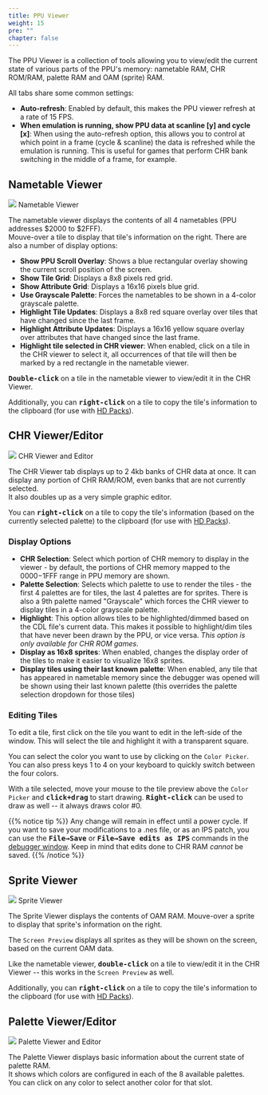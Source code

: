 ```yaml
---
title: PPU Viewer
weight: 15
pre: ""
chapter: false
---
```


The PPU Viewer is a collection of tools allowing you to view/edit the current state of various parts of the PPU's memory: nametable RAM, CHR ROM/RAM, palette RAM and OAM (sprite) RAM.

All tabs share some common settings:

* **Auto-refresh**: Enabled by default, this makes the PPU viewer refresh at a rate of 15 FPS.
* **When emulation is running, show PPU data at scanline [y] and cycle [x]**: When using the auto-refresh option, this allows you to control at which point in a frame (cycle & scanline) the data is refreshed while the emulation is running. This is useful for games that perform CHR bank switching in the middle of a frame, for example.

## Nametable Viewer ##

<div class="imgBox"><div>
	<img src="/images/NametableViewer.png" />
	<span>Nametable Viewer</span>
</div></div>

The nametable viewer displays the contents of all 4 nametables (PPU addresses $2000 to $2FFF).  
Mouve-over a tile to display that tile's information on the right.
There are also a number of display options:

* **Show PPU Scroll Overlay**: Shows a blue rectangular overlay showing the current scroll position of the screen.
* **Show Tile Grid**: Displays a 8x8 pixels <span class="red">red</span> grid.
* **Show Attribute Grid**: Displays a 16x16 pixels <span class="blue">blue</span> grid.
* **Use Grayscale Palette**: Forces the nametables to be shown in a 4-color grayscale palette.
* **Highlight Tile Updates**: Displays a 8x8 red square overlay over tiles that have changed since the last frame.
* **Highlight Attribute Updates**: Displays a 16x16 yellow square overlay over attributes that have changed since the last frame.
* **Highlight tile selected in CHR viewer**: When enabled, click on a tile in the CHR viewer to select it, all occurrences of that tile will then be marked by a <span class="red">red</span> rectangle in the nametable viewer. 

<kbd>**Double-click**</kbd> on a tile in the nametable viewer to view/edit it in the CHR Viewer.

Additionally, you can <kbd>**right-click**</kbd> on a tile to copy the tile's information to the clipboard (for use with [HD Packs](/hdpacks.html)).

## CHR Viewer/Editor ##

<div class="imgBox"><div>
	<img src="/images/ChrViewer.png" />
	<span>CHR Viewer and Editor</span>
</div></div>

The CHR Viewer tab displays up to 2 4kb banks of CHR data at once.  It can display any portion of CHR RAM/ROM, even banks that are not currently selected.  
It also doubles up as a very simple graphic editor.

You can <kbd>**right-click**</kbd> on a tile to copy the tile's information (based on the currently selected palette) to the clipboard (for use with [HD Packs](/hdpacks.html)).

### Display Options ###

* **CHR Selection**: Select which portion of CHR memory to display in the viewer - by default, the portions of CHR memory mapped to the $0000-$1FFF range in PPU memory are shown.
* **Palette Selection**: Selects which palette to use to render the tiles - the first 4 palettes are for tiles, the last 4 palettes are for sprites.  There is also a 9th palette named "Grayscale" which forces the CHR viewer to display tiles in a 4-color grayscale palette.
* **Highlight**: This option allows tiles to be highlighted/dimmed based on the CDL file's current data.  This makes it possible to highlight/dim tiles that have never been drawn by the PPU, or vice versa.  *This option is only available for CHR ROM games*.
* **Display as 16x8 sprites**: When enabled, changes the display order of the tiles to make it easier to visualize 16x8 sprites.
* **Display tiles using their last known palette**: When enabled, any tile that has appeared in nametable memory since the debugger was opened will be shown using their last known palette (this overrides the palette selection dropdown for those tiles)

### Editing Tiles ###

To edit a tile, first click on the tile you want to edit in the left-side of the window. This will select the tile and highlight it with a transparent square.  

You can select the color you want to use by clicking on the `Color Picker`. You can also press keys 1 to 4 on your keyboard to quickly switch between the four colors.

With a tile selected, move your mouse to the tile preview above the `Color Picker` and **<kbd>click+drag</kbd>** to start drawing.  **<kbd>Right-click</kbd>** can be used to draw as well -- it always draws color #0.  

{{% notice tip %}}
Any change will remain in effect until a power cycle. If you want to save your modifications to a .nes file, or as an IPS patch, you can use the **<kbd>File&rarr;Save</kbd>** or **<kbd>File&rarr;Save edits as IPS</kbd>** commands in the [debugger window](/debugging/debugger.html). Keep in mind that edits done to CHR RAM *cannot* be saved.
{{% /notice %}}

## Sprite Viewer ##

<div class="imgBox"><div>
	<img src="/images/SpriteViewer.png" />
	<span>Sprite Viewer</span>
</div></div>

The Sprite Viewer displays the contents of OAM RAM. Mouve-over a sprite to display that sprite's information on the right.  

The `Screen Preview` displays all sprites as they will be shown on the screen, based on the current OAM data.

Like the nametable viewer, <kbd>**double-click**</kbd> on a tile to view/edit it in the CHR Viewer -- this works in the `Screen Preview` as well.

Additionally, you can <kbd>**right-click**</kbd> on a tile to copy the tile's information to the clipboard (for use with [HD Packs](/hdpacks.html)).

## Palette Viewer/Editor ##

<div class="imgBox"><div>
	<img src="/images/PaletteViewer.png" />
	<span>Palette Viewer and Editor</span>
</div></div>

The Palette Viewer displays basic information about the current state of palette RAM.  
It shows which colors are configured in each of the 8 available palettes.  
You can click on any color to select another color for that slot.